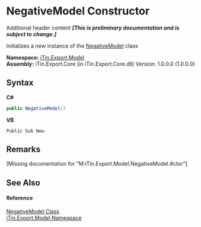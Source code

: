 # NegativeModel Constructor 
Additional header content _**\[This is preliminary documentation and is subject to change.\]**_

Initializes a new instance of the <a href="7cf19b2b-c589-199e-7370-da5bbd8209ab">NegativeModel</a> class

**Namespace:**&nbsp;<a href="ef57ffcc-e95e-b212-5a46-9aa6f5a3511f">iTin.Export.Model</a><br />**Assembly:**&nbsp;iTin.Export.Core (in iTin.Export.Core.dll) Version: 1.0.0.0 (1.0.0.0)

## Syntax

**C#**<br />
``` C#
public NegativeModel()
```

**VB**<br />
``` VB
Public Sub New
```


## Remarks
\[Missing <remarks> documentation for "M:iTin.Export.Model.NegativeModel.#ctor"\]

## See Also


#### Reference
<a href="7cf19b2b-c589-199e-7370-da5bbd8209ab">NegativeModel Class</a><br /><a href="ef57ffcc-e95e-b212-5a46-9aa6f5a3511f">iTin.Export.Model Namespace</a><br />